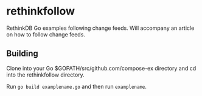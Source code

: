 # rethinkfollow

RethinkDB Go examples following change feeds. Will accompany an article on how to follow change feeds.

## Building

Clone into your Go $GOPATH/src/github.com/compose-ex directory and cd into the rethinkfollow directory.

Run `go build examplename.go` and then run `examplename`.


